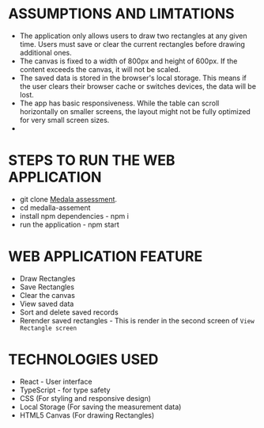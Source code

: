 # ASSUMPTIONS AND LIMTATIONS

- The application only allows users to draw two rectangles at any given time. Users must save or
  clear the current rectangles before drawing additional ones.
- The canvas is fixed to a width of 800px and height of 600px. If the content exceeds the canvas, it
  will not be scaled.
- The saved data is stored in the browser's local storage. This means if the user clears their
  browser cache or switches devices, the data will be lost.
- The app has basic responsiveness. While the table can scroll horizontally on smaller screens, the
  layout might not be fully optimized for very small screen sizes.
-

# STEPS TO RUN THE WEB APPLICATION

- git clone [Medala assessment](https://github.com/obodobright/medalla-assement.git).
- cd medalla-assement
- install npm dependencies - npm i
- run the application - npm start

# WEB APPLICATION FEATURE

- Draw Rectangles
- Save Rectangles
- Clear the canvas
- View saved data
- Sort and delete saved records
- Rerender saved rectangles - This is render in the second screen of `View Rectangle screen`

# TECHNOLOGIES USED

- React - User interface
- TypeScript - for type safety
- CSS (For styling and responsive design)
- Local Storage (For saving the measurement data)
- HTML5 Canvas (For drawing Rectangles)
